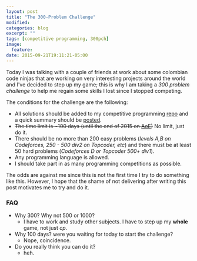 ```yaml
---
layout: post
title: "The 300-Problem Challenge"
modified:
categories: blog
excerpt: ""
tags: [competitive programming, 300pch]
image:
  feature:
date: 2015-09-21T19:11:21-05:00
---
```


Today I was talking with a couple of friends at work about some colombian code ninjas that are working on very interesting projects around the world and I've decided to step up my game; this is
why I am taking a *300 problem challenge* to help me regain some skills I lost since I stopped competing.

The conditions for the challenge are the following:

* All solutions should be added to my competitive programming [repo](http://github.com/sbaldrich/cp) and a quick summary should be [posted](http://sbaldrich.github.io/cp/).
* <del>The time limit is ~100 days (until the end of 2015 on [AoE](http://www.timeanddate.com/time/zones/aoe))</del> No limit, just do it.
* There should be no more than 200 easy problems (*levels A,B on Codeforces, 250 - 500 div2 on Topcoder, etc*) and there must be at least 50 hard problems (*Codeforces D or Topcoder 500+ div1*).
* Any programming language is allowed.
* I should take part in as many programming competitions as possible.

The odds are against me since this is not the first time I try to do something like this. However, I hope that the shame of not delivering after writing this post motivates me to try and do it.

### FAQ
* Why 300? Why not 500 or 1000?
  * I have to work and study other subjects. I have to step up my **whole** game, not just *cp*.
* Why 100 days? were you waiting for today to start the challenge?
  * Nope, coincidence.
* Do you really think you can do it?
  * heh.
